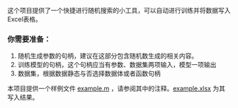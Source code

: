 这个项目提供了一个快捷进行随机搜索的小工具，可以自动进行训练并将数据写入Excel表格。  
### 你需要准备：  
1. 随机生成参数的句柄，建议在这部分包含随机数生成的相关内容。
2. 训练模型的句柄，这个句柄应当有参数、数据集两项输入，模型一项输出
3. 数据集，根据数据静态与否选择数据体或者函数句柄

本项目提供一个样例文件 [example.m](/example.m) ，请参阅其中的注释。[example.xlsx](/example.xlsx) 为其写入结果。